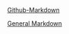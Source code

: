 <a href="https://docs.github.com/en/get-started/writing-on-github/getting-started-with-writing-and-formatting-on-github/basic-writing-and-formatting-syntax">Github-Markdown</a>

<a href="https://www.markdownguide.org/basic-syntax/#reference-style-links">General Markdown</a>
